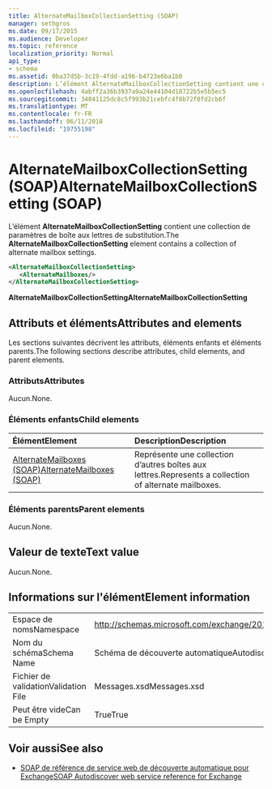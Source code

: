```yaml
---
title: AlternateMailboxCollectionSetting (SOAP)
manager: sethgros
ms.date: 09/17/2015
ms.audience: Developer
ms.topic: reference
localization_priority: Normal
api_type:
- schema
ms.assetid: 0ba37d5b-3c19-4fdd-a196-b4723e6ba1b0
description: L’élément AlternateMailboxCollectionSetting contient une collection de paramètres de boîte aux lettres de substitution.
ms.openlocfilehash: 4abff2a36b3937a9a24e44104d18722b5e5b5ec5
ms.sourcegitcommit: 34041125dc8c5f993b21cebfc4f8b72f0fd2cb6f
ms.translationtype: MT
ms.contentlocale: fr-FR
ms.lasthandoff: 06/11/2018
ms.locfileid: "19755198"
---
```

# <a name="alternatemailboxcollectionsetting-soap"></a><span data-ttu-id="6587e-103">AlternateMailboxCollectionSetting (SOAP)</span><span class="sxs-lookup"><span data-stu-id="6587e-103">AlternateMailboxCollectionSetting (SOAP)</span></span>

<span data-ttu-id="6587e-104">L’élément **AlternateMailboxCollectionSetting** contient une collection de paramètres de boîte aux lettres de substitution.</span><span class="sxs-lookup"><span data-stu-id="6587e-104">The **AlternateMailboxCollectionSetting** element contains a collection of alternate mailbox settings.</span></span> 
  
```XML
<AlternateMailboxCollectionSetting>
   <AlternateMailboxes/>
</AlternateMailboxCollectionSetting>
```

 <span data-ttu-id="6587e-105">**AlternateMailboxCollectionSetting**</span><span class="sxs-lookup"><span data-stu-id="6587e-105">**AlternateMailboxCollectionSetting**</span></span>
## <a name="attributes-and-elements"></a><span data-ttu-id="6587e-106">Attributs et éléments</span><span class="sxs-lookup"><span data-stu-id="6587e-106">Attributes and elements</span></span>

<span data-ttu-id="6587e-107">Les sections suivantes décrivent les attributs, éléments enfants et éléments parents.</span><span class="sxs-lookup"><span data-stu-id="6587e-107">The following sections describe attributes, child elements, and parent elements.</span></span>
  
### <a name="attributes"></a><span data-ttu-id="6587e-108">Attributs</span><span class="sxs-lookup"><span data-stu-id="6587e-108">Attributes</span></span>

<span data-ttu-id="6587e-109">Aucun.</span><span class="sxs-lookup"><span data-stu-id="6587e-109">None.</span></span>
  
### <a name="child-elements"></a><span data-ttu-id="6587e-110">Éléments enfants</span><span class="sxs-lookup"><span data-stu-id="6587e-110">Child elements</span></span>

|<span data-ttu-id="6587e-111">**Élément**</span><span class="sxs-lookup"><span data-stu-id="6587e-111">**Element**</span></span>|<span data-ttu-id="6587e-112">**Description**</span><span class="sxs-lookup"><span data-stu-id="6587e-112">**Description**</span></span>|
|:-----|:-----|
|[<span data-ttu-id="6587e-113">AlternateMailboxes (SOAP)</span><span class="sxs-lookup"><span data-stu-id="6587e-113">AlternateMailboxes (SOAP)</span></span>](alternatemailboxes-soap.md) <br/> |<span data-ttu-id="6587e-114">Représente une collection d’autres boîtes aux lettres.</span><span class="sxs-lookup"><span data-stu-id="6587e-114">Represents a collection of alternate mailboxes.</span></span>  <br/> |
   
### <a name="parent-elements"></a><span data-ttu-id="6587e-115">Éléments parents</span><span class="sxs-lookup"><span data-stu-id="6587e-115">Parent elements</span></span>

<span data-ttu-id="6587e-116">Aucun.</span><span class="sxs-lookup"><span data-stu-id="6587e-116">None.</span></span>
  
## <a name="text-value"></a><span data-ttu-id="6587e-117">Valeur de texte</span><span class="sxs-lookup"><span data-stu-id="6587e-117">Text value</span></span>

<span data-ttu-id="6587e-118">Aucun.</span><span class="sxs-lookup"><span data-stu-id="6587e-118">None.</span></span>
  
## <a name="element-information"></a><span data-ttu-id="6587e-119">Informations sur l'élément</span><span class="sxs-lookup"><span data-stu-id="6587e-119">Element information</span></span>

|||
|:-----|:-----|
|<span data-ttu-id="6587e-120">Espace de noms</span><span class="sxs-lookup"><span data-stu-id="6587e-120">Namespace</span></span>  <br/> |http://schemas.microsoft.com/exchange/2010/Autodiscover  <br/> |
|<span data-ttu-id="6587e-121">Nom du schéma</span><span class="sxs-lookup"><span data-stu-id="6587e-121">Schema Name</span></span>  <br/> |<span data-ttu-id="6587e-122">Schéma de découverte automatique</span><span class="sxs-lookup"><span data-stu-id="6587e-122">Autodiscover schema</span></span>  <br/> |
|<span data-ttu-id="6587e-123">Fichier de validation</span><span class="sxs-lookup"><span data-stu-id="6587e-123">Validation File</span></span>  <br/> |<span data-ttu-id="6587e-124">Messages.xsd</span><span class="sxs-lookup"><span data-stu-id="6587e-124">Messages.xsd</span></span>  <br/> |
|<span data-ttu-id="6587e-125">Peut être vide</span><span class="sxs-lookup"><span data-stu-id="6587e-125">Can be Empty</span></span>  <br/> |<span data-ttu-id="6587e-126">True</span><span class="sxs-lookup"><span data-stu-id="6587e-126">True</span></span>  <br/> |
   
## <a name="see-also"></a><span data-ttu-id="6587e-127">Voir aussi</span><span class="sxs-lookup"><span data-stu-id="6587e-127">See also</span></span>

- [<span data-ttu-id="6587e-128">SOAP de référence de service web de découverte automatique pour Exchange</span><span class="sxs-lookup"><span data-stu-id="6587e-128">SOAP Autodiscover web service reference for Exchange</span></span>](soap-autodiscover-web-service-reference-for-exchange.md)

